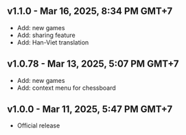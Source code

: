 ## v1.1.0 - Mar 16, 2025, 8:34 PM GMT+7

- Add: new games
- Add: sharing feature
- Add: Han-Viet translation

## v1.0.78 - Mar 13, 2025, 5:07 PM GMT+7

- Add: new games
- Add: context menu for chessboard

## v1.0.0 - Mar 11, 2025, 5:47 PM GMT+7

- Official release
